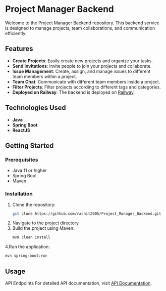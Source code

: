 # Project Manager Backend

Welcome to the Project Manager Backend repository. This backend service is designed to manage projects, team collaborations, and communication efficiently.

## Features

- **Create Projects**: Easily create new projects and organize your tasks.
- **Send Invitations**: Invite people to join your projects and collaborate.
- **Issue Management**: Create, assign, and manage issues to different team members within a project.
- **Team Chat**: Communicate with different team members inside a project.
- **Filter Projects**: Filter projects according to different tags and categories.
- **Deployed on Railway**: The backend is deployed on [Railway](https://railway.app).

## Technologies Used

- **Java**
- **Spring Boot**
- **ReactJS**

## Getting Started

### Prerequisites

- Java 11 or higher
- Spring Boot
- Maven

### Installation

1. Clone the repository:
   ```bash
   git clone https://github.com/rachit2905/Project_Manager_Backend.git
   ```
2. Navigate to the project directory
3. Build the project using Maven:
   ```bash
   mvn clean install
   ```
4.Run the application:   
   ```bash
   mvn spring-boot:run
   ```
## Usage
API Endpoints
For detailed API documentation, visit [API Documentation](https://projectmanagerbackend-production.up.railway.app/swagger-ui/index.html#/).

   
